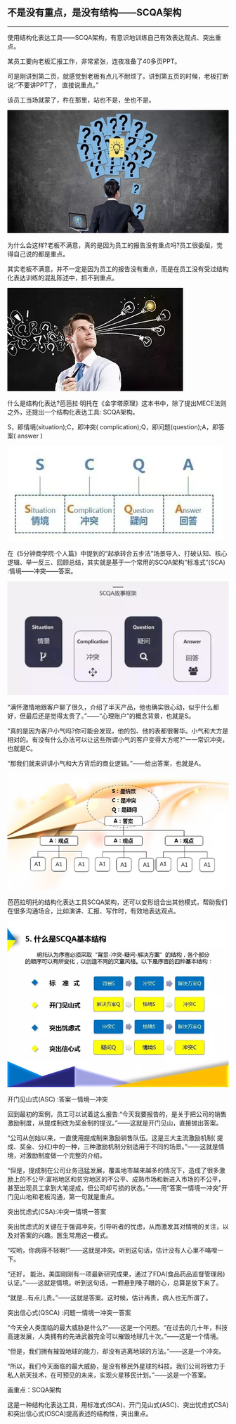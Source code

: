 ## **不是没有重点，是没有结构——SCQA架构**

------

使用结构化表达工具——SCQA架构，有意识地训练自己有效表达观点、突出重点。

某员工要向老板汇报工作，非常紧张，连夜准备了40多页PPT。

可是刚讲到第二页，就感觉到老板有点儿不耐烦了。讲到第五页的时候，老板打断说:“不要讲PPT了， 直接说重点。”

该员工当场就蒙了，杵在那里，站也不是，坐也不是。

![img](../image/clip_image001.jpg)

为什么会这样?老板不满意，真的是因为员工的报告没有重点吗?员工很委屈，觉得自己说的都是重点。

其实老板不满意，并不一定是因为员工的报告没有重点，而是在员工没有受过结构化表达训练的混乱陈述中，抓不到重点。

![img](../image/clip_image002.jpg)

什么是结构化表达?芭芭拉·明托在《金字塔原理》这本书中，除了提出MECE法则之外，还提出一个结构化表达工具: SCQA架构。

S，即情境(situation);C，即冲突( complication);Q，即问题(question);A，即答案( answer )

![img](../image/clip_image003.jpg)

在《5分钟商学院·个人篇》中提到的“起承转合五步法”场景导入、打破认知、核心逻辑、举一反三、回顾总结，其实就是基于一个常用的SCQA架构“标准式”(SCA) :情境——冲突——答案。

![img](../image/clip_image004.jpg)

“满怀激情地跟客户聊了很久，介绍了半天产品，他也确实很心动，似乎什么都好，但最后还是觉得太贵了。”——“心理账户”的概念背景，也就是S。

“真的是因为客户小气吗?你可能会发现，他的包、他的表都很奢华。小气和大方是相对的。有没有什么办法可以让这些所谓小气的客户变得大方呢?”一一常识冲突，也就是C。

“那我们就来讲讲小气和大方背后的商业逻辑。”——给出答案，也就是A。

![img](../image/clip_image005.jpg)

芭芭拉明托的结构化表达工具SCQA架构，还可以变形组合出其他模式，帮助我们在很多沟通场合，比如演讲、汇报、写作时，有效地表达观点。

![img](../image/clip_image006.jpg)

开门见山式(ASC) :答案一情境—冲突

回到最初的案例，员工可以试着这么报告:“今天我要报告的，是关于把公司的销售激励制度，从提成制改为奖金制的提议。”——这就是开门见山，直接抛出答案。

“公司从创始以来，一直使用提成制来激励销售队伍。这是三大主流激励机制( 提成、奖金、分红)中的一种，三种激励机制分别适用于不同的场景。”——这就是情境，对激励制度做一个完整的介绍。

“但是，提成制在公司业务迅猛发展，覆盖地市越来越多的情况下，造成了很多激励上的不公平:富裕地区和贫穷地区的不公平、成熟市场和新进入市场的不公平，甚至出现员工拿到大笔提成，但公司却亏损的状态。”——用“答案一情境一冲突”开门见山地和老板沟通，第一句就是重点。

突出忧虑式(CSA):冲突一情境一答案

突出忧虑式的关键在于强调冲突，引导听者的忧虑，从而激发其对情境的关注，以及对答案的兴趣。医生常用这一模式。

“哎哟，你病得不轻啊!”——这就是冲突。听到这句话，估计没有人心里不咯噔一下。

“还好， 能治。美国刚刚有一项最新研究成果，通过了FDA(食品药品监督管理局)认证。”——这就是情境。听到这句话，一颗悬到嗓子眼的心，总算是放下来了。

“就是...有点儿贵。”——这就是答案。这时候，估计再贵，病人也无所谓了。

突出信心式(QSCA) :问题一情境一冲突一答案

“今天全人类面临的最大威胁是什么?”——这是一个问题。“在过去的几十年，科技高速发展，人类拥有的先进武器完全可以摧毁地球几十次。”——这是一个情境。

“但是，我们拥有摧毁地球的能力，却没有逃离地球的方法。”——这是一个冲突。

“所以，我们今天面临的最大威胁，是没有移民外星球的科技。我们公司将致力于私人航天技术，在可预见的未来，实现火星移民计划。”——这是一个答案。

画重点：SCQA架构

这是一种结构化表达工具，用标准式(SCA)、开门见山式(ASC)、突出忧虑式CSA)和突出信心式(OSCA)提高表述的结构性，突出重点。